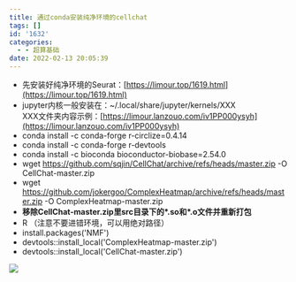 ```yaml
---
title: 通过conda安装纯净环境的cellchat
tags: []
id: '1632'
categories:
  - - 超算基础
date: 2022-02-13 20:05:39
---
```


*   先安装好纯净环境的Seurat：[https://limour.top/1619.html](https://limour.top/1619.html)
*   jupyter内核一般安装在：~/.local/share/jupyter/kernels/XXX  
    XXX文件夹内容示例：[https://limour.lanzouo.com/iv1PP000ysyh](https://limour.lanzouo.com/iv1PP000ysyh)
*   conda install -c conda-forge r-circlize=0.4.14
*   conda install -c conda-forge r-devtools
*   conda install -c bioconda bioconductor-biobase=2.54.0
*   wget https://github.com/sqjin/CellChat/archive/refs/heads/master.zip -O CellChat-master.zip
*   wget https://github.com/jokergoo/ComplexHeatmap/archive/refs/heads/master.zip -O ComplexHeatmap-master.zip
*   **移除CellChat-master.zip里src目录下的\*.so和\*.o文件并重新打包**
*   R （注意不要进错环境，可以用绝对路径）
*   install.packages('NMF')
*   devtools::install\_local('ComplexHeatmap-master.zip')
*   devtools::install\_local('CellChat-master.zip')

[![](https://img-cdn.limour.top/blog_wp/2022/02/image-3.png)](https://img-cdn.limour.top/blog_wp/2022/02/image-3.png)